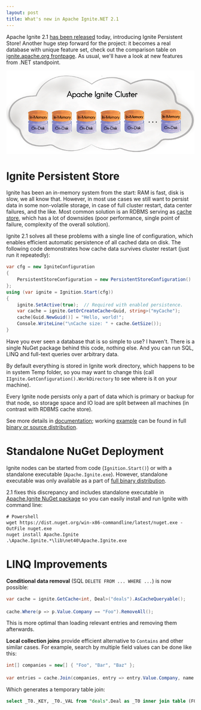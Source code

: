 ```yaml
---
layout: post
title: What's new in Apache Ignite.NET 2.1
---
```


Apache Ignite 2.1 [has been released](https://blogs.apache.org/ignite/entry/apache-ignite-2-1-a) today, introducing Ignite Persistent Store!
Another huge step forward for the project: it becomes a real database with unique feature set, check out the comparison table on [ignite.apache.org frontpage](https://ignite.apache.org/). As usual, we'll have a look at new features from .NET standpoint.

![Apache Ignite Persistent Store](../images/ignite-persistent-store.png)


# Ignite Persistent Store

Ignite has been an in-memory system from the start: RAM is fast, disk is slow, we all know that.
However, in most use cases we still want to persist data in some non-volatile storage, in case of full cluster restart, data center failures, and the like.
Most common solution is an RDBMS serving as [cache store](https://apacheignite-net.readme.io/docs/persistent-store), which has a lot of downsides (poor performance, single point of failure, complexity of the overall solution).

Ignite 2.1 solves all these problems with a single line of configuration, which enables efficient automatic persistence of all cached data on disk.
The following code demonstrates how cache data survives cluster restart (just run it repeatedly):

```cs
var cfg = new IgniteConfiguration 
{ 
    PersistentStoreConfiguration = new PersistentStoreConfiguration() 
};
using (var ignite = Ignition.Start(cfg))
{
    ignite.SetActive(true);  // Required with enabled persistence.
    var cache = ignite.GetOrCreateCache<Guid, string>("myCache");
    cache[Guid.NewGuid()] = "Hello, world!";
    Console.WriteLine("\nCache size: " + cache.GetSize());
}
```

Have you ever seen a database that is so simple to use? I haven't.
There is a single NuGet package behind this code, nothing else. And you can run SQL, LINQ and full-text queries over arbitrary data.

By default everything is stored in Ignite work directory, which happens to be in system Temp folder, so you may want to change this (call `IIgnite.GetConfiguration().WorkDirectory` to see where is it on your machine).

Every Ignite node persists only a part of data which is primary or backup for that node, so storage space and IO load are split between all machines (in contrast with RDBMS cache store).

See more details in [documentation](https://apacheignite.readme.io/docs/distributed-persistent-store); working [example](https://github.com/apache/ignite/blob/master/modules/platforms/dotnet/examples/Apache.Ignite.Examples/Datagrid/StoreExample.cs) can be found in full [binary or source distribution](https://ignite.apache.org/download.cgi).


# Standalone NuGet Deployment

Ignite nodes can be started from code (`Ignition.Start()`) or with a standalone executable (`Apache.Ignite.exe`). However, standalone executable was only available as a part of [full binary distribution](https://ignite.apache.org/download.cgi).

2.1 fixes this discrepancy and includes standalone executable in [Apache.Ignite NuGet package](https://www.nuget.org/packages/Apache.Ignite/) so you can easily install and run Ignite with command line:

```shell
# Powershell
wget https://dist.nuget.org/win-x86-commandline/latest/nuget.exe -OutFile nuget.exe
nuget install Apache.Ignite
.\Apache.Ignite.*\lib\net40\Apache.Ignite.exe
```


# LINQ Improvements

**Conditional data removal** (SQL `DELETE FROM ... WHERE ...`) is now possible:

```cs
var cache = ignite.GetCache<int, Deal>("deals").AsCacheQueryable();

cache.Where(p => p.Value.Company == "Foo").RemoveAll();
```

This is more optimal than loading relevant entries and removing them afterwards.

**Local collection joins** provide efficient alternative to `Contains` and other similar cases. For example, search by multiple field values can be done like this:

```cs
int[] companies = new[] { "Foo", "Bar", "Baz" };

var entries = cache.Join(companies, entry => entry.Value.Company, name => name, (entry, name) => entry);
```

Which generates a temporary table join:

```sql
select _T0._KEY, _T0._VAL from "deals".Deal as _T0 inner join table (F0 nvarchar = ?) _T1 on (_T1.F0 = _T0.COMPANY)
```


